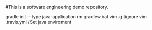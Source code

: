 #This is a software engineering demo repository.

gradle init --type java-application
rm gradlew.bat
vim .gitignore
vim .travis.yml /Set java enviroment


